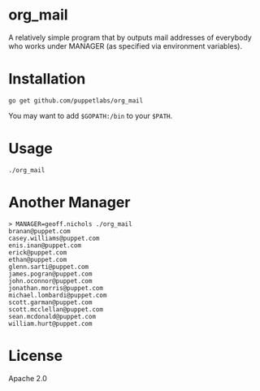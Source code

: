 # org_mail

A relatively simple program that by outputs mail addresses of everybody who
works under MANAGER (as specified via environment variables).

# Installation

`go get github.com/puppetlabs/org_mail`

You may want to add `$GOPATH:/bin` to your `$PATH`.


# Usage

`./org_mail`


# Another Manager

    > MANAGER=geoff.nichols ./org_mail
    branan@puppet.com
    casey.williams@puppet.com
    enis.inan@puppet.com
    erick@puppet.com
    ethan@puppet.com
    glenn.sarti@puppet.com
    james.pogran@puppet.com
    john.oconnor@puppet.com
    jonathan.morris@puppet.com
    michael.lombardi@puppet.com
    scott.garman@puppet.com
    scott.mcclellan@puppet.com
    sean.mcdonald@puppet.com
    william.hurt@puppet.com

# License

Apache 2.0
